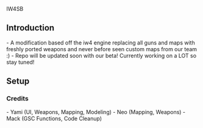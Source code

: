 
IW4SB
<h2>Introduction</h2>
- A modification based off the iw4 engine replacing all guns and maps with freshly ported weapons and never before seen custom maps from our team :)
- Repo will be updated soon with our beta! Currently working on a LOT so stay tuned!

<h2>Setup</h2>

<h3>Credits</h3>
- Yami (UI, Weapons, Mapping, Modeling)
- Neo (Mapping, Weapons)
- Mack (GSC Functions, Code Cleanup)
